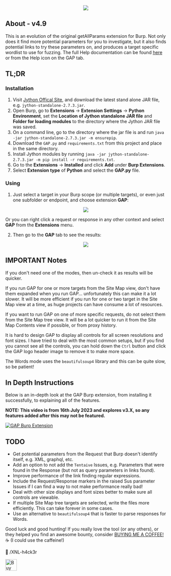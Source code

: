 <center><img src="https://raw.githubusercontent.com/xnl-h4ck3r/GAP-Burp-Extension/main/GAP/images/title.png"></center>

## About - v4.9

This is an evolution of the original getAllParams extension for Burp. Not only does it find more potential parameters for you to investigate, but it also finds potential links to try these parameters on, and produces a target specific wordlist to use for fuzzing.
The full Help documentation can be found [here](https://github.com/xnl-h4ck3r/burp-extensions/blob/main/GAP%20Help.md) or from the Help icon on the GAP tab.

## TL;DR

### Installation

1. Visit [Jython Offical Site](https://www.jython.org/download), and download the latest stand alone JAR file, e.g. `jython-standalone-2.7.3.jar`.
2. Open Burp, go to **Extensions** -> **Extension Settings** -> **Python Environment**, set the **Location of Jython standalone JAR file** and **Folder for loading modules** to the directory where the Jython JAR file was saved.
3. On a command line, go to the directory where the jar file is and run `java -jar jython-standalone-2.7.3.jar -m ensurepip`.
4. Download the `GAP.py` and `requirements.txt` from this project and place in the same directory.
5. Install Jython modules by running `java -jar jython-standalone-2.7.3.jar -m pip install -r requirements.txt`.
6. Go to the **Extensions** -> **Installed** and click **Add** under **Burp Extensions**.
7. Select **Extension type** of **Python** and select the **GAP.py** file.

### Using

1. Just select a target in your Burp scope (or multiple targets), or even just one subfolder or endpoint, and choose extension **GAP**:

<center><img src="https://raw.githubusercontent.com/xnl-h4ck3r/GAP-Burp-Extension/main/GAP/images/run.png"></center>

Or you can right click a request or response in any other context and select **GAP** from the **Extensions** menu.

2. Then go to the **GAP** tab to see the results:

<center><img src="https://raw.githubusercontent.com/xnl-h4ck3r/GAP-Burp-Extension/main/GAP/images/tab.png"></center>

## IMPORTANT Notes

If you don't need one of the modes, then un-check it as results will be quicker.

If you run GAP for one or more targets from the Site Map view, don't have them expanded when you run GAP... unfortunately this can make it a lot slower. It will be more efficient if you run for one or two target in the Site Map view at a time, as huge projects can have consume a lot of resources.

If you want to run GAP on one of more specific requests, do not select them from the Site Map tree view. It will be a lot quicker to run it from the Site Map Contents view if possible, or from proxy history.

It is hard to design GAP to display all controls for all screen resolutions and font sizes. I have tried to deal with the most common setups, but if you find you cannot see all the controls, you can hold down the `Ctrl` button and click the GAP logo header image to remove it to make more space.

The Words mode uses the `beautifulsoup4` library and this can be quite slow, so be patient!

## In Depth Instructions

Below is an in-depth look at the GAP Burp extension, from installing it successfully, to explaining all of the features.

**NOTE: This video is from 16th July 2023 and explores v3.X, so any features added after this may not be featured.**

[![GAP Burp Extension](https://img.youtube.com/vi/Os3bN0zUROA/0.jpg)](https://www.youtube.com/watch?v=Os3bN0zUROA)

## TODO

- Get potential parameters from the Request that Burp doesn't identify itself, e.g. XML, graphql, etc.
- Add an option to not add the `Tentaive` Issues, e.g. Parameters that were found in the Response (but not as query parameters in links found).
- Improve performance of the link finding regular expressions.
- Include the Request/Response markers in the raised Sus parameter Issues if I can find a way to not make performance really bad!
- Deal with other size displays and font sizes better to make sure all controls are viewable.
- If multiple Site Map tree targets are selected, write the files more efficiently. This can take forever in some cases.
- Use an alternative to `beautifulsoup4` that is faster to parse responses for Words.

Good luck and good hunting!
If you really love the tool (or any others), or they helped you find an awesome bounty, consider [BUYING ME A COFFEE!](https://ko-fi.com/xnlh4ck3r) ☕ (I could use the caffeine!)

🤘 /XNL-h4ck3r

<a href='https://ko-fi.com/B0B3CZKR5' target='_blank'><img height='36' style='border:0px;height:36px;' src='https://storage.ko-fi.com/cdn/kofi2.png?v=3' border='0' alt='Buy Me a Coffee at ko-fi.com' /></a>

